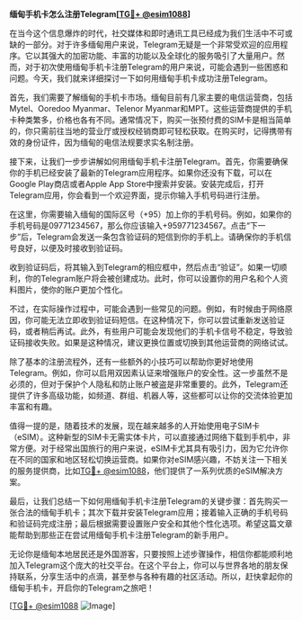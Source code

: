 **缅甸手机卡怎么注册Telegram[[TG💪+ @esim1088](https://t.me/s/esim1088)]**

在当今这个信息爆炸的时代，社交媒体和即时通讯工具已经成为我们生活中不可或缺的一部分。对于许多缅甸用户来说，Telegram无疑是一个非常受欢迎的应用程序。它以其强大的加密功能、丰富的功能以及全球化的服务吸引了大量用户。然而，对于初次使用缅甸手机卡注册Telegram的用户来说，可能会遇到一些困惑和问题。今天，我们就来详细探讨一下如何用缅甸手机卡成功注册Telegram。

首先，我们需要了解缅甸的手机卡市场。缅甸目前有几家主要的电信运营商，包括Mytel、Ooredoo Myanmar、Telenor Myanmar和MPT。这些运营商提供的手机卡种类繁多，价格也各有不同。通常情况下，购买一张预付费的SIM卡是相当简单的，你只需前往当地的营业厅或授权经销商即可轻松获取。在购买时，记得携带有效的身份证件，因为缅甸的电信法规要求实名制注册。

接下来，让我们一步步讲解如何用缅甸手机卡注册Telegram。首先，你需要确保你的手机已经安装了最新的Telegram应用程序。如果你还没有下载，可以在Google Play商店或者Apple App Store中搜索并安装。安装完成后，打开Telegram应用，你会看到一个欢迎界面，提示你输入手机号码进行注册。

在这里，你需要输入缅甸的国际区号（+95）加上你的手机号码。例如，如果你的手机号码是09771234567，那么你应该输入+959771234567。点击“下一步”后，Telegram会发送一条包含验证码的短信到你的手机上。请确保你的手机信号良好，以便及时接收到验证码。

收到验证码后，将其输入到Telegram的相应框中，然后点击“验证”。如果一切顺利，你的Telegram账户将会被创建成功。此时，你可以设置你的用户名和个人资料图片，使你的账户更加个性化。

不过，在实际操作过程中，可能会遇到一些常见的问题。例如，有时候由于网络原因，你可能无法立即收到验证码短信。在这种情况下，你可以尝试重新发送验证码，或者稍后再试。此外，有些用户可能会发现他们的手机卡信号不稳定，导致验证码接收失败。如果是这种情况，建议更换位置或切换到其他运营商的网络试试。

除了基本的注册流程外，还有一些额外的小技巧可以帮助你更好地使用Telegram。例如，你可以启用双因素认证来增强账户的安全性。这一步虽然不是必须的，但对于保护个人隐私和防止账户被盗是非常重要的。此外，Telegram还提供了许多高级功能，如频道、群组、机器人等，这些都可以让你的交流体验更加丰富和有趣。

值得一提的是，随着技术的发展，现在越来越多的人开始使用电子SIM卡（eSIM）。这种新型的SIM卡无需实体卡片，可以直接通过网络下载到手机中，非常方便。对于经常出国旅行的用户来说，eSIM卡尤其具有吸引力，因为它允许你在不同的国家和地区轻松切换运营商。如果你对eSIM感兴趣，不妨关注一下相关的服务提供商，比如[TG💪+ @esim1088](https://t.me/s/esim1088)，他们提供了一系列优质的eSIM解决方案。

最后，让我们总结一下如何用缅甸手机卡注册Telegram的关键步骤：首先购买一张合法的缅甸手机卡；其次下载并安装Telegram应用；接着输入正确的手机号码和验证码完成注册；最后根据需要设置账户安全和其他个性化选项。希望这篇文章能帮助到那些正在尝试用缅甸手机卡注册Telegram的新手用户。

无论你是缅甸本地居民还是外国游客，只要按照上述步骤操作，相信你都能顺利地加入Telegram这个庞大的社交平台。在这个平台上，你可以与世界各地的朋友保持联系，分享生活中的点滴，甚至参与各种有趣的社区活动。所以，赶快拿起你的缅甸手机卡，开启你的Telegram之旅吧！

[[TG💪+ @esim1088](https://t.me/s/esim1088) ![Image](https://i.postimg.cc/4NQfJmqS/Snipaste-2025-05-13-00-14-12.png)]